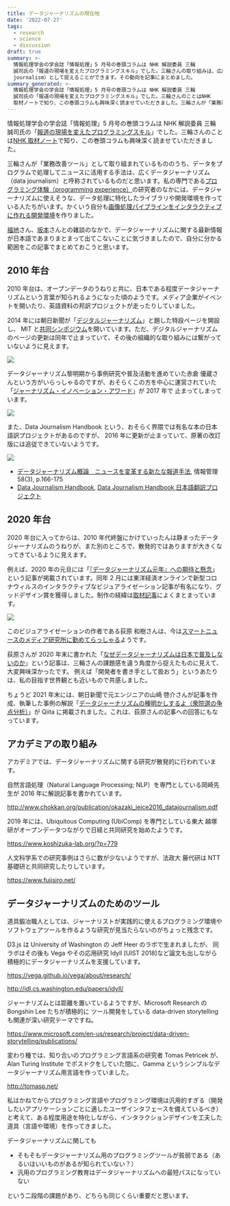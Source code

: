 ```yaml
---
title: データジャーナリズムの現在地
date: '2022-07-27'
tags:
  - research
  - science
  - discussion
draft: true
summary: >-
  情報処理学会の学会誌「情報処理」5 月号の巻頭コラムは NHK 解説委員 三輪
  誠司氏の「報道の現場を変えたプログラミングスキル」でした。三輪さんの取り組みは、広義ではデータジャーナリズム（data
  journalism）として捉えることができます。その動向を記事にまとめました。
summary_generated: >-
  情報処理学会の学会誌「情報処理」5 月号の巻頭コラムは NHK 解説委員 三輪
  誠司氏の「報道の現場を変えたプログラミングスキル」でした。三輪さんのことはNHK
  取材ノートで知り、この巻頭コラムも興味深く読ませていただきました。三輪さんが「業務改善ツール」として取り組まれて...
---
```


情報処理学会の学会誌「情報処理」5 月号の巻頭コラムは NHK 解説委員 三輪 誠司氏の「[報道の現場を変えたプログラミングスキル](https://note.com/ipsj/n/n903ecb469daf)」でした。三輪さんのことは[NHK 取材ノート](https://note.com/nhk_syuzai/n/n9ccbd599da50)で知り、この巻頭コラムも興味深く読ませていただきました。

三輪さんが「業務改善ツール」として取り組まれているもののうち、データをプログラムで処理してニュースに活用する手法は、広くデータジャーナリズム（data journalism）と呼称されているものだと思います。私の専門である[プログラミング体験（programming experience）](https://sigpx.org/)の研究者のなかには、データジャーナリズムに使えそうな、データ処理に特化したライブラリや開発環境を作っている人たちがいます。かくいう自分も[画像処理パイプラインをインタラクティブに作れる開発環境](https://junkato.jp/ja/visionsketch/)を作りました。

[福地](https://fukuchi.org/index.html.ja)さん、[坂本](https://daisukesakamoto.jp)さんとの雑談のなかで、データジャーナリズムに関する最新情報が日本語であまりまとまって出てこないことに気づきましたので、自分に分かる範囲をこの記事でまとめておこうと思います。

## 2010 年台

2010 年台は、オープンデータのうねりと共に、日本である程度データジャーナリズムという言葉が知られるようになった頃のようです。メディア企業がイベントを開いたり、英語資料の邦訳プロジェクトが走ったりしていました。

2014 年には朝日新聞が「[デジタルジャーナリズム](http://www.asahi.com/miraimedia/dj)」と題した特設ページを開設し、 MIT と[共同シンポジウム](https://www.huffingtonpost.jp/2014/05/13/joi-talks-on-data-journalism_n_5314724.html)を開いています。ただ、デジタルジャーナリズムのページの更新は同年で止まっていて、その後の組織的な取り組みには繋がっていないように見えます。

[![](/images/2022-07-27-www.asahi.com_miraimedia_dj.png)](http://www.asahi.com/miraimedia/dj)

データジャーナリズム黎明期から事例研究や普及活動を進めていた赤倉 優蔵さんという方がいらっしゃるのですが、おそらくこの方を中心に運営されていた「[ジャーナリズム・イノベーション・アワード](http://jcej.info/award)」が 2017 年で
止まってしまっています。

[![](/images/2022-07-27-jcej.info_award.jpg)](http://jcej.info/award)

また、Data Journalism Handbook という、おそらく界隈では有名な本の日本語訳プロジェクトがあるのですが、
2016 年に更新が止まっていて、原著の改訂版には追従できていないようです。

[![](/images/2022-07-27-datajournalismjp.github.io_handbook.png)](https://datajournalismjp.github.io/handbook)

- [データジャーナリズム概論　ニュースを変革する新たな報道手法](https://www.jstage.jst.go.jp/article/johokanri/58/3/58_166/_article/-char/ja), 情報管理 58(3), p.166-175
- [Data Journalism Handbook](https://datajournalismjp.github.io/), [Data Journalism Handbook 日本語翻訳プロジェクト](https://github.com/DataJournalismJP)

## 2020 年台

2020 年台に入ってからは、2010 年代終盤にかけていったんは静まったデータジャーナリズムのうねりが、また別のところで、散発的ではありますが大きくなってきているように見えます。

例えば、2020 年の元旦には「[『データジャーナリズム元年』への期待と懸念](https://business.nikkei.com/atcl/seminar/19/00067/122300019/)」という記事が掲載されています。同年 2 月には東洋経済オンラインで新型コロナウィルスのインタラクティブなビジュアライゼーション記事が有名になり、グッドデザイン賞を獲得しました。制作の経緯は[取材記事](https://type.jp/et/feature/12712/)によくまとまっています。

[![](/images/2022-07-27-20G181177_01_880x660.jpg)](https://www.g-mark.org/award/describe/51074?locale=ja)

このビジュアライゼーションの作者である荻原 和樹さんは、今は[スマートニュースのメディア研究所に勤めてらっしゃる](https://smartnews-smri.com/member/kazuki-ogiwara/)ようです。

荻原さんが 2020 年末に書かれた「[なぜデータジャーナリズムは日本で普及しないのか](https://note.com/kazukio/n/nedb9fb057839)」という記事は、三輪さんの課題感を違う角度から捉えたものに見えて、大変興味深かったです。
例えば「開発者を書き手として扱おう」というあたりは、私の目指す世界観とも近いもので共感しました。

ちょうど 2021 年末には、朝日新聞で元エンジニアの山崎 啓介さんが記事を作成、執筆した事例の解説「[データジャーナリズムの種明かしするよ（衆院選の争点分析）](https://qiita.com/asakuramken/items/53f4f0d890e0a5549673)」が Qiita に掲載されました。これは、荻原さんの記事への回答にもなっています。

## アカデミアの取り組み

アカデミアでは、データジャーナリズムに関する研究が散発的に行われています。

自然言語処理（Natural Language Processing; NLP）を専門としている岡崎先生が 2016 年に解説記事を書かれています。

http://www.chokkan.org/publication/okazaki_ieice2016_datajournalism.pdf

2019 年には、Ubiquitous Computing (UbiComp) を専門としている東大 越塚研がオープンデータつながりで日経と共同研究を始めたようです。

https://www.koshizuka-lab.org/?p=779

人文科学系での研究事例はさらに数が少ないようですが、法政大 藤代研は NTT 基礎研と共同研究したりしています。

https://www.fujisiro.net/

## データジャーナリズムのためのツール

道具鍛冶職人としては、ジャーナリストが実践的に使えるプログラミング環境やソフトウェアツールを作るような研究が見当たらないのがちょっと残念です。

D3.js は University of Washington の Jeff Heer のラボで生まれましたが、
同ラボはその後も Vega やその応用研究 Idyll [UIST 2018]など論文も出しながら積極的にデータジャーナリズムを支援しています。

https://vega.github.io/vega/about/research/

http://idl.cs.washington.edu/papers/idyll/

ジャーナリズムとは距離を置いているようですが、Microsoft Research の Bongshin Lee たちが積極的に
ツール開発をしている data-driven storytelling も関連が深い研究テーマですね。

https://www.microsoft.com/en-us/research/project/data-driven-storytelling/publications/

変わり種では、知り合いのプログラミング言語系の研究者 Tomas Petricek が、
Alan Turing Institute でポスドクをしていた間に、Gamma というシンプルなデータジャーナリズム用言語を作っていました。

http://tomasp.net/

私はかねてからプログラミング言語やプログラミング環境は汎用的すぎる（開発したいアプリケーションごとに適したユーザインタフェースを備えているべき）と考えて、ある程度用途を特化しながら、インタラクションデザインを工夫した道具（言語や環境）を作ってきました。

データジャーナリズムに関しても

- そもそもデータジャーナリズム用のプログラミングツールが貧弱である（あるいはいいものがあるが知られていない？）
- 汎用のプログラミング教育はデータジャーナリズムへの最短パスになっていない

という二段階の課題があり、どちらも同じくらい重要だと思います。
